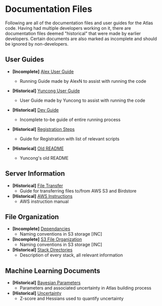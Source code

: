 # Documentation Files
 Following are all of the documentation files and user guides for the Atlas code. Having had multiple developers working on it, there are documentation files deemed "historical" that were made by earlier developers. Certain documents are also marked as incomplete and should be ignored by non-developers.

## User Guides
- **[Incomplete]** [Alex User Guide](RunningFiles.md)
  - Running Guide made by AlexN to assist with running the code 
- **[Historical]** [Yuncong User Guide](User%20Manuals/UserGuide.md)
  - User Guide made by Yuncong to assist with running the code
  
- **[Historical]** [Dev Guide](DeveloperGuide.md)
  - Incomplete to-be guide of entire running process
- **[Historical]** [Registration Steps](Analysis.md)
  - Guide for Registration with list of relevant scripts
- **[Historical]** [Old README](old_readme.md)
  - Yuncong's old README

## Server Information
- **[Historical]** [File Transfer](TransferFiles.md)
  - Guide for transferring files to/from AWS S3 and Birdstore
- **[Historical]** [AWS Instructions](writeup/AWS_instruction.md)
  - AWS instruction manual

## File Organization
- **[Incomplete]** [Dependancies](dependancies.md)
  - Naming conventions in S3 storage [INC]
- **[Incomplete]** [S3 File Organization](writeup/S3_file_organization.md)
  - Naming conventions in S3 storage [INC]
- **[Historical]** [Stack Directories](Brain_stack_directories.md)
  - Description of every stack, all relevant information

## Machine Learning Documents
- **[Historical]** [Bayesian Parameters](writeup/bayesian.md)
  - Parameters and associated uncertainty in Atlas building process
- **[Historical]** [Uncertainty](writeup/zscore_hessian.md)
  - Z-score and Hessians used to quantify uncertainty
